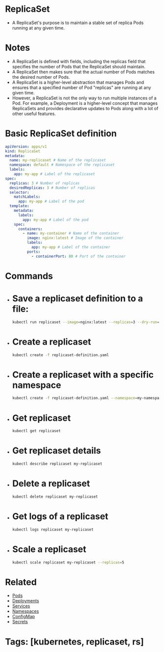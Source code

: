 # ReplicaSet

- A ReplicaSet's purpose is to maintain a stable set of replica Pods running at any given time.

# Notes

- A ReplicaSet is defined with fields, including the replicas field that specifies the number of Pods that the ReplicaSet should maintain.
- A ReplicaSet then makes sure that the actual number of Pods matches the desired number of Pods.
- A ReplicaSet is a higher-level abstraction that manages Pods and ensures that a specified number of Pod "replicas" are running at any given time.
- However, a ReplicaSet is not the only way to run multiple instances of a Pod. For example, a Deployment is a higher-level concept that manages ReplicaSets and provides declarative updates to Pods along with a lot of other useful features.

# Basic ReplicaSet definition

```yaml
apiVersion: apps/v1
kind: ReplicaSet
metadata:
  name: my-replicaset # Name of the replicaset
  namespace: default # Namespace of the replicaset
  labels:
    app: my-app # Label of the replicaset
spec:
  replicas: 3 # Number of replicas
  desiredReplicas: 3 # Number of replicas
  selector:
    matchLabels:
      app: my-app # Label of the pod
  template:
    metadata:
      labels:
        app: my-app # Label of the pod
    spec:
      containers:
        - name: my-container # Name of the container
          image: nginx:latest # Image of the container
          labels:
            app: my-app # Label of the container
          ports:
            - containerPort: 80 # Port of the container
```

# Commands

- # Save a replicaset definition to a file:

  ```bash
  kubectl run replicaset --image=nginx:latest --replicas=3 --dry-run=client -o yaml > replicaset-definition.yaml
  ```

- # Create a replicaset

  ```bash
  kubectl create -f replicaset-definition.yaml
  ```

- # Create a replicaset with a specific namespace

  ```bash
  kubectl create -f replicaset-definition.yaml --namespace=my-namespace
  ```

- # Get replicaset

  ```bash
  kubectl get replicaset
  ```

- # Get replicaset details

  ```bash
  kubectl describe replicaset my-replicaset
  ```

- # Delete a replicaset

  ```bash
  kubectl delete replicaset my-replicaset
  ```

- # Get logs of a replicaset

  ```bash
  kubectl logs replicaset my-replicaset
  ```

- # Scale a replicaset

  ```bash
  kubectl scale replicaset my-replicaset --replicas=5
  ```

# Related

- [Pods](/basics-commands/pods/pods.md)
- [Deployments](/basics-commands/deployments/deployments.md)
- [Services](/basics-commands/service/service.md)
- [Namespaces](/basics-commands/namespace/namespace.md)
- [ConfigMap](/basics-commands/configmap/configmap.md)
- [Secrets](/basics-commands/secrets/secret.md)

# Tags: [kubernetes, replicaset, rs]
